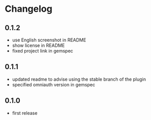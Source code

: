 # Changelog

## 0.1.2

* use English screenshot in README
* show license in README
* fixed project link in gemspec

## 0.1.1

* updated readme to advise using the stable branch of the plugin
* specified omniauth version in gemspec

## 0.1.0

* first release

